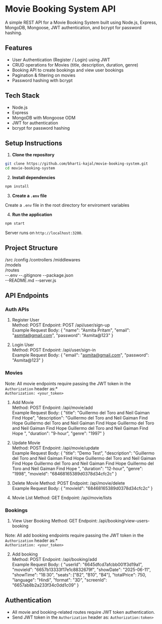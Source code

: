 # Movie Booking System API
A simple REST API for a Movie Booking System built using Node.js, Express, MongoDB, Mongoose, JWT authentication, and bcrypt for password hashing.

## Features
- User Authentication (Register / Login) using JWT
- CRUD operations for Movies (title, description, duration, genre)
- Booking API to create bookings and view user bookings
- Pagination & filtering on movies
- Password hashing with bcrypt

## Tech Stack
- Node.js
- Express
- MongoDB with Mongoose ODM
- JWT for authentication
- bcrypt for password hashing

## Setup Instructions

1. **Clone the repository**

```bash
git clone https://github.com/bharti-kajal/movie-booking-system.git
cd movie-booking-system
```

2. **Install dependencies**

```bash
npm install
```

3. **Create a `.env` file**

Create a `.env` file in the root directory for enviroment variables

4. **Run the application**

```bash
npm start
```

Server runs on `http://localhost:3200`.

## Project Structure
/src
  /config
  /controllers 
  /middlewares  
  /models  
  /routes  
--.env
--.gitignore
--package.json  
--README.md
--server.js

## API Endpoints

### Auth APIs
1. Register User  
   Method: POST
   Endpoint: POST /api/user/sign-up  
   Example Request Body:
   {
     "name": "Asmita Pritam",
     "email": "asmita@gmail.com",
     "password": "Asmita@123"
   }

2. Login User  
   Method: POST
   Endpoint: /api/user/sign-in  
   Example Request Body:
   {
     "email": "asmita@gmail.com",
     "password": "Asmita@123"
   }

### Movies
Note: All movie endpoints require passing the JWT token in the `Authorization` header as:*  
`Authorization: <your_token>`

1. Add Movie  
   Method: POST
   Endpoint: /api/movie/add  
   Example Request Body:
   {
    "title": "Guillermo del Toro and Neil Gaiman Find Hope",
    "description": "Guillermo del Toro and Neil Gaiman Find Hope Guillermo del Toro and Neil Gaiman Find Hope Guillermo del Toro and Neil Gaiman Find Hope Guillermo del Toro and Neil Gaiman Find Hope ",
    "duration": "9-hour",
    "genre": "1997"
  }

2. Update Movie  
   Method: POST
   Endpoint: /api/movie/update  
   Example Request Body:
   {
     "title": "Demo Test",
    "description": "Guillermo del Toro and Neil Gaiman Find Hope Guillermo del Toro and Neil Gaiman Find Hope Guillermo del Toro and Neil Gaiman Find Hope Guillermo del Toro and Neil Gaiman Find Hope ",
    "duration": "12-hour",
    "genre": "1998",
    "movieId": "68468165389d0378d34cfc2c"
  }

3. Delete Movie
   Method: POST
   Endpoint: /api/movie/delete  
   Example Request Body:
   {
    "movieId": "68468165389d0378d34cfc2c"
   } 

4. Movie List
   Method: GET
   Endpoint: /api/movie/lists


### Bookings


1. View User Booking
   Method: GET
   Endpoint: /api/booking/view-users-booking

Note: All add booking endpoints require passing the JWT token in the `Authorization` header as:*  
`Authorization: <your_token>`

2. Add booking  
   Method: POST
   Endpoint: /api/booking/add  
   Example Request Body:
   {
    "userId": "6645dfcd7afcbb001f3d19a1",
    "movieId": "6657b13333f17e1c8832679f",
    "showDate": "2025-06-11",
    "showTime": "18:30",
    "seats": ["B2", "B10", "B4"],
    "totalPrice": 750,
    "language": "Hindi",
    "format": "3D",
    "screenId": "6657ab8b2a233f34c0dd1c09"
  }

## Authentication
* All movie and booking-related routes require JWT token authentication.
* Send JWT token in the `Authorization` header as:
  `Authorization:token>`
